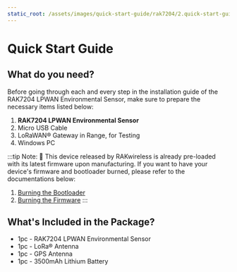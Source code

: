 ```yaml
---
static_root: /assets/images/quick-start-guide/rak7204/2.quick-start-guide
---
```

# Quick Start Guide
<rk-img
  :src="`${$frontmatter.static_root}/s9kfxgy3q8qiuydxxkrk.jpg`"
  width="70%"
  figure-number="1"
  caption="RAK7200 Front View"
/>

## What do you need?
Before going through each and every step in the installation guide of the RAK7204 LPWAN Environmental Sensor, make sure to prepare the necessary items listed below:

1. **RAK7204 LPWAN Environmental Sensor**
2. Micro USB Cable
3. LoRaWAN® Gateway in Range, for Testing
4. Windows PC

<rk-btn
  src="https://store.rakwireless.com/products/rak7204-lpwan-environmental-node"
  label="Buy a RAK7204 LPWAN Environmental Sensor"
  _blank
/>

:::tip Note:
:pencil: This device released by RAKwireless is already pre-loaded with its latest firmware upon manufacturing. If you want to have your device's firmware and bootloader burned, please refer to the documentations below:
1. [Burning the Bootloader](burning-bootloader)
2. [Burning the Firmware](burning-firmware)
:::

## What's Included in the Package?

- 1pc - RAK7204 LPWAN Environmental Sensor
- 1pc - LoRa® Antenna
- 1pc - GPS Antenna
- 1pc - 3500mAh Lithium Battery

